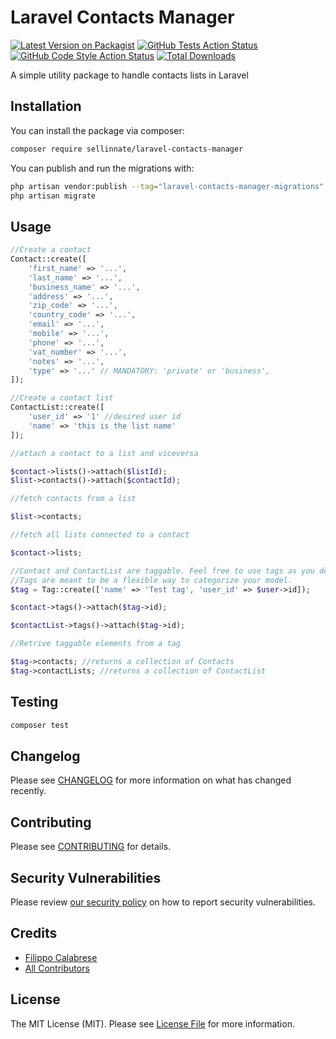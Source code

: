 # Laravel Contacts Manager

[![Latest Version on Packagist](https://img.shields.io/packagist/v/sellinnate/laravel-contacts-manager.svg?style=flat-square)](https://packagist.org/packages/sellinnate/laravel-contacts-manager)
[![GitHub Tests Action Status](https://img.shields.io/github/actions/workflow/status/sellinnate/laravel-contacts-manager/run-tests.yml?branch=main&label=tests&style=flat-square)](https://github.com/sellinnate/laravel-contacts-manager/actions?query=workflow%3Arun-tests+branch%3Amain)
[![GitHub Code Style Action Status](https://img.shields.io/github/actions/workflow/status/sellinnate/laravel-contacts-manager/fix-php-code-style-issues.yml?branch=main&label=code%20style&style=flat-square)](https://github.com/sellinnate/laravel-contacts-manager/actions?query=workflow%3A"Fix+PHP+code+style+issues"+branch%3Amain)
[![Total Downloads](https://img.shields.io/packagist/dt/sellinnate/laravel-contacts-manager.svg?style=flat-square)](https://packagist.org/packages/sellinnate/laravel-contacts-manager)

A simple utility package to handle contacts lists in Laravel


## Installation

You can install the package via composer:

```bash
composer require sellinnate/laravel-contacts-manager
```

You can publish and run the migrations with:

```bash
php artisan vendor:publish --tag="laravel-contacts-manager-migrations"
php artisan migrate
```

## Usage

```php
//Create a contact
Contact::create([
    'first_name' => '...',
    'last_name' => '...',
    'business_name' => '...',
    'address' => '...',
    'zip_code' => '...',
    'country_code' => '...',
    'email' => '...',
    'mobile' => '...',
    'phone' => '...',
    'vat_number' => '...',
    'notes' => '...',
    'type' => '...' // MANDATORY: 'private' or 'business',
]);

//Create a contact list
ContactList::create([
    'user_id' => '1' //desired user id
    'name' => 'this is the list name'
]);

//attach a contact to a list and viceversa

$contact->lists()->attach($listId);
$list->contacts()->attach($contactId);

//fetch contacts from a list

$list->contacts;

//fetch all lists connected to a contact

$contact->lists;

//Contact and ContactList are taggable. Feel free to use tags as you desire in your flow
//Tags are meant to be a flexible way to categorize your model.
$tag = Tag::create(['name' => 'Test tag', 'user_id' => $user->id]);

$contact->tags()->attach($tag->id);

$contactList->tags()->attach($tag->id);

//Retrive taggable elements from a tag

$tag->contacts; //returns a collection of Contacts
$tag->contactLists; //returns a collection of ContactList
```

## Testing

```bash
composer test
```

## Changelog

Please see [CHANGELOG](CHANGELOG.md) for more information on what has changed recently.

## Contributing

Please see [CONTRIBUTING](CONTRIBUTING.md) for details.

## Security Vulnerabilities

Please review [our security policy](../../security/policy) on how to report security vulnerabilities.

## Credits

- [Filippo Calabrese](https://github.com/filippocalabrese)
- [All Contributors](../../contributors)

## License

The MIT License (MIT). Please see [License File](LICENSE.md) for more information.
